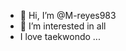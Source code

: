 - 👋 Hi, I’m @M-reyes983
- 👀 I’m interested in all
- I love taekwondo ...
  

<!---
M-reyes983/M-reyes983 is a ✨ special ✨ repository because its `README.md` (this file) appears on your GitHub profile.
You can click the Preview link to take a look at your changes.
--->
